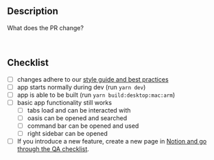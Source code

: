 ## Description

What does the PR change?

<br>

## Checklist

- [ ] changes adhere to our [style guide and best practices](https://www.notion.so/deta/Code-Style-Guide-and-Best-Practices-b414ce8e5f7845898d022d73db02ab17?pvs=4)
- [ ] app starts normally during dev (run `yarn dev`)
- [ ] app is able to be built (run `yarn build:desktop:mac:arm`)
- [ ] basic app functionality still works
  - [ ] tabs load and can be interacted with
  - [ ] oasis can be opened and searched
  - [ ] command bar can be opened and used
  - [ ] right sidebar can be opened
- [ ] If you introduce a new feature, create a new page in [Notion and go through the QA checklist](https://www.notion.so/deta/53e61375720c40af816bc596d1f6168a?v=5600cfbbd6884657afa76ee5bbc55258&pvs=4).
